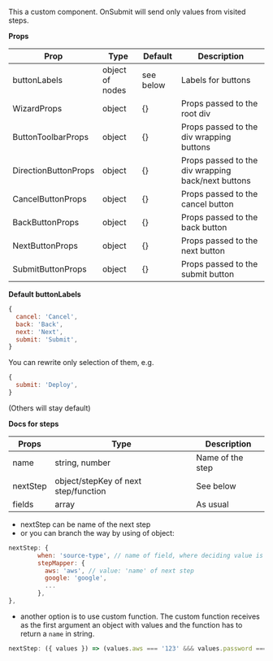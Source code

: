 This a custom component. OnSubmit will send only values from visited steps.

**Props**

|Prop|Type|Default|Description|
|-------------|-------------|-------------|-------------|
|buttonLabels|object of nodes | see below | Labels for buttons |
|WizardProps | object | {} | Props passed to the root div |
|ButtonToolbarProps | object | {} | Props passed to the div wrapping buttons |
|DirectionButtonProps | object | {} | Props passed to the div wrapping back/next buttons |
|CancelButtonProps| object | {} | Props passed to the cancel button |
|BackButtonProps| object | {} | Props passed to the back button |
|NextButtonProps| object | {} | Props passed to the next button |
|SubmitButtonProps| object | {} | Props passed to the submit button |

**Default buttonLabels**

```jsx
{
  cancel: 'Cancel',
  back: 'Back',
  next: 'Next',
  submit: 'Submit',
}
```

You can rewrite only selection of them, e.g.

```jsx
{
  submit: 'Deploy',
}
```

(Others will stay default)

**Docs for steps**

| Props  | Type  |  Description |
| ------------- | ------------- | ------------- |
| name  | string, number | Name of the step |
| nextStep  | object/stepKey of next step/function | See below |
| fields  | array | As usual |

- nextStep can be name of the next step
- or you can branch the way by using of object:

```jsx
nextStep: {
        when: 'source-type', // name of field, where deciding value is stored
        stepMapper: {
          aws: 'aws', // value: 'name' of next step
          google: 'google',
          ...
        },
},
```

- another option is to use custom function. The custom function receives as the first argument an object with values and the function has to return a `name` in string.

```jsx
nextStep: ({ values }) => (values.aws === '123' &&& values.password === 'secret') ? 'secretStep' : 'genericStep'
```

